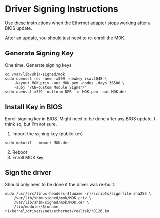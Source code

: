 # Driver Signing Instructions

Use these instructions when the Ethernet adapter stops working after a BIOS update.

After an update, you should just need to re-enroll the MOK.

## Generate Signing Key

One time. Generate signing keys

```shell
cd /var/lib/shim-signed/mok
sudo openssl req -new -x509 -newkey rsa:2048 \
    -keyout MOK.priv -out MOK.pem -nodes -days 36500 \
    -subj "/CN=Custom Module Signer/"
sudo openssl x509 -outform DER -in MOK.pem -out MOK.der
```

## Install Key in BIOS

Enroll signing key in BIOS. Might need to be done after any BIOS update. I think so, but I'm not sure.

1. Import the signing key (public key)

```shell
sudo mokutil --import MOK.der
```

2. Reboot
3. Enroll MOK key

## Sign the driver

Should only need to be done if the driver was re-built.

```shell
sudo /usr/src/linux-headers-$(uname -r)/scripts/sign-file sha256 \
    /var/lib/shim-signed/mok/MOK.priv \
    /var/lib/shim-signed/mok/MOK.der \
    /lib/modules/$(uname -r)/kernel/drivers/net/ethernet/realtek/r8126.ko
```
